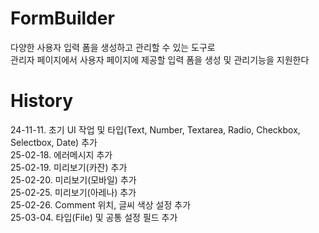 # FormBuilder

다양한 사용자 입력 폼을 생성하고 관리할 수 있는 도구로  
관리자 페이지에서 사용자 페이지에 제공할 입력 폼을 생성 및 관리기능을 지원한다


# History  
24-11-11. 초기 UI 작업 및 타입(Text, Number, Textarea, Radio, Checkbox, Selectbox, Date) 추가  
25-02-18. 에러메시지 추가  
25-02-19. 미리보기(카잔) 추가  
25-02-20. 미리보기(모바일) 추가  
25-02-25. 미리보기(아레나) 추가  
25-02-26. Comment 위치, 글씨 색상 설정 추가   
25-03-04. 타입(File) 및 공통 설정 필드 추가  

